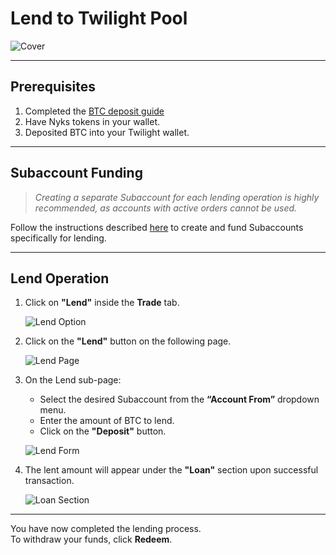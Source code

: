 # Lend to Twilight Pool

![Cover](https://images.unsplash.com/photo-1585810348457-9f5ba9a8bfcc?ixlib=rb-4.0.3&q=85&fm=jpg&crop=entropy&cs=srgb)

---

## Prerequisites

1. Completed the [BTC deposit guide](https://twilight-pool.vercel.app/guides/btc-deposit-flow.html)
2. Have Nyks tokens in your wallet.
3. Deposited BTC into your Twilight wallet.

---

## Subaccount Funding

> _Creating a separate Subaccount for each lending operation is highly recommended, as accounts with active orders cannot be used._

Follow the instructions described [here](https://twilight-pool.vercel.app/guides/dex-operations.html) to create and fund Subaccounts specifically for lending.

---

## Lend Operation

1. Click on **"Lend"** inside the **Trade** tab.

   ![Lend Option](/images/26.jpg)

2. Click on the **"Lend"** button on the following page.

   ![Lend Page](/images/35.jpeg)

3. On the Lend sub-page:

   - Select the desired Subaccount from the **“Account From”** dropdown menu.
   - Enter the amount of BTC to lend.
   - Click on the **"Deposit"** button.

   ![Lend Form](/images/27.jpg)

4. The lent amount will appear under the **"Loan"** section upon successful transaction.

   ![Loan Section](/images/28.jpg)

---

You have now completed the lending process.  
To withdraw your funds, click **Redeem**.
